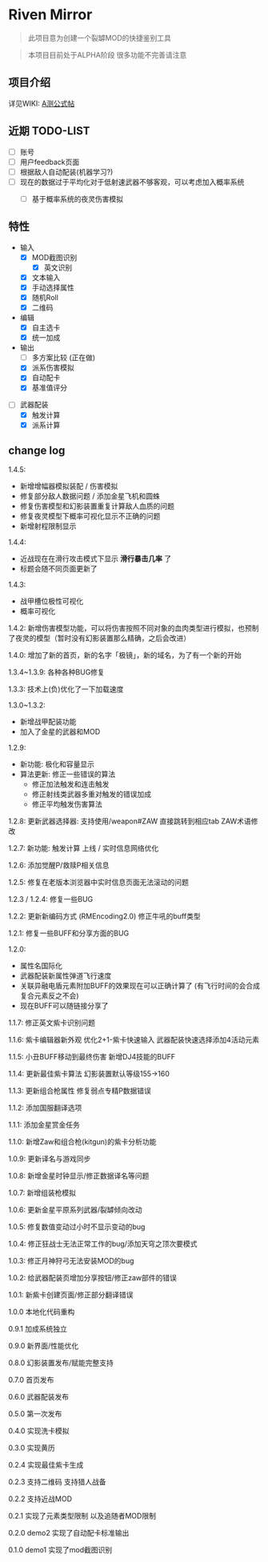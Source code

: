 # Riven Mirror

> 此项目意为创建一个裂罅MOD的快捷鉴别工具

> 本项目目前处于ALPHA阶段 很多功能不完善请注意

## 项目介绍

详见WIKI: [A测公式帖](https://gitee.com/pa001024/riven-mirror/wikis/A测公式贴)

## 近期 TODO-LIST

- [ ] 账号
- [ ] 用户feedback页面
- [ ] 根据敌人自动配装(机器学习?)
- [ ] 现在的数据过于平均化对于低射速武器不够客观，可以考虑加入概率系统
  - [ ] 基于概率系统的夜灵伤害模拟


## 特性
- 输入
  - [x] MOD截图识别
    - [x] 英文识别
  - [x] 文本输入
  - [x] 手动选择属性
  - [x] 随机Roll
  - [x] 二维码
- 编辑
  - [x] 自主选卡
  - [x] 统一加成
- 输出
  - [ ] 多方案比较 (正在做)
  - [x] 派系伤害模拟
  - [x] 自动配卡
  - [x] 基准值评分
- [ ] 武器配装
  - [x] 触发计算
  - [x] 派系计算

## change log
1.4.5:
- 新增增幅器模拟装配 / 伤害模拟
- 修复部分敌人数据问题 / 添加金星飞机和圆蛛
- 修复伤害模型和幻影装置重复计算敌人血质的问题
- 修复夜灵模型下概率可视化显示不正确的问题
- 新增射程限制显示

1.4.4:
- 近战现在在滑行攻击模式下显示 **滑行暴击几率** 了
- 标题会随不同页面更新了

1.4.3:
- 战甲槽位极性可视化
- 概率可视化

1.4.2: 新增伤害模型功能，可以将伤害按照不同对象的血肉类型进行模拟，也预制了夜灵的模型（暂时没有幻影装置那么精确，之后会改进）

1.4.0:  增加了新的首页，新的名字「极镜」，新的域名，为了有一个新的开始

1.3.4~1.3.9: 各种各种BUG修复

1.3.3: 技术上(负)优化了一下加载速度

1.3.0~1.3.2:
- 新增战甲配装功能
- 加入了金星的武器和MOD

1.2.9:
- 新功能: 极化和容量显示
- 算法更新: 修正一些错误的算法
  - 修正加法触发和连击触发
  - 修正射线类武器多重对触发的错误加成
  - 修正平均触发伤害算法

1.2.8: 更新武器选择器: 支持使用/weapon#ZAW 直接跳转到相应tab ZAW术语修改

1.2.7: 新功能: 触发计算 上线 / 实时信息网络优化

1.2.6: 添加觉醒P/救赎P相关信息

1.2.5: 修复在老版本浏览器中实时信息页面无法滚动的问题

1.2.3 / 1.2.4: 修复一些BUG

1.2.2: 更新新编码方式 (RMEncoding2.0) 修正牛吼的buff类型

1.2.1: 修复一些BUFF和分享方面的BUG

1.2.0:
- 属性名国际化
- 武器配装新属性弹道飞行速度
- 关联异融电盾元素附加BUFF的效果现在可以正确计算了 (有飞行时间的会合成复合元素反之不会)
- 现在BUFF可以随链接分享了

1.1.7: 修正英文紫卡识别问题

1.1.6: 紫卡编辑器新外观 优化2+1-紫卡快速输入 武器配装快速选择添加4活动元素

1.1.5: 小丑BUFF移动到最终伤害 新增DJ4技能的BUFF

1.1.4: 更新最佳紫卡算法 幻影装置默认等级155->160

1.1.3: 更新组合枪属性 修复弱点专精P数据错误

1.1.2: 添加国服翻译选项

1.1.1: 添加金星赏金任务

1.1.0: 新增Zaw和组合枪(kitgun)的紫卡分析功能

1.0.9: 更新译名与游戏同步

1.0.8: 新增金星时钟显示/修正数据译名等问题

1.0.7: 新增组装枪模拟

1.0.6: 更新金星平原系列武器/裂罅倾向改动

1.0.5: 修复数值变动过小时不显示变动的bug

1.0.4: 修正狂战士无法正常工作的bug/添加天穹之顶次要模式

1.0.3: 修正月神狩弓无法安装MOD的bug

1.0.2: 给武器配装页增加分享按钮/修正zaw部件的错误

1.0.1: 新紫卡创建页面/修正部分翻译错误

1.0.0 本地化代码重构

0.9.1 加成系统独立

0.9.0 新界面/性能优化

0.8.0 幻影装置发布/赋能完整支持

0.7.0 首页发布

0.6.0 武器配装发布

0.5.0 第一次发布

0.4.0 实现洗卡模拟

0.3.0 实现黄历

0.2.4 实现最佳紫卡生成

0.2.3 支持二维码 支持猎人战备

0.2.2 支持近战MOD

0.2.1 实现了元素类型限制 以及追随者MOD限制

0.2.0 demo2 实现了自动配卡标准输出

0.1.0 demo1 实现了mod截图识别

